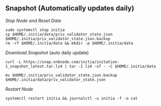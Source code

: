 ## Snapshot (Automatically updates daily)
_Stop Node and Reset Date_
```
sudo systemctl stop initia
cp $HOME/.initia/data/priv_validator_state.json $HOME/.initia/priv_validator_state.json.backup
rm -rf $HOME/.initia/data && mkdir -p $HOME/.initia/data
```
_Download Snapshot_ (auto daily update)
```
curl -L https://snap.vnbnode.com/initia/initation-1_snapshot_latest.tar.lz4 | tar -I lz4 -xf - -C $HOME/.initia/data
```
```
mv $HOME/.initia/priv_validator_state.json.backup $HOME/.initia/data/priv_validator_state.json
```
_Restart Node_
```
systemctl restart initia && journalctl -u initia -f -o cat
```
